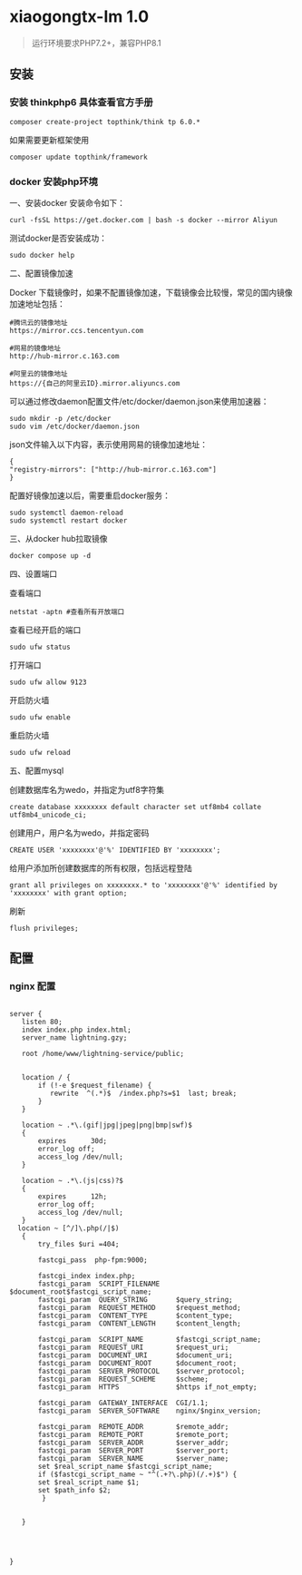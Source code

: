 xiaogongtx-Im 1.0
===============

> 运行环境要求PHP7.2+，兼容PHP8.1

## 安装
### 安装 thinkphp6 具体查看官方手册
~~~
composer create-project topthink/think tp 6.0.*
~~~

如果需要更新框架使用
~~~
composer update topthink/framework
~~~
### docker 安装php环境
一、安装docker
安装命令如下：

`curl -fsSL https://get.docker.com | bash -s docker --mirror Aliyun
`

测试docker是否安装成功：

`sudo docker help
`

二、配置镜像加速

Docker 下载镜像时，如果不配置镜像加速，下载镜像会比较慢，常见的国内镜像加速地址包括：
~~~
#腾讯云的镜像地址
https://mirror.ccs.tencentyun.com

#网易的镜像地址
http://hub-mirror.c.163.com

#阿里云的镜像地址
https://{自己的阿里云ID}.mirror.aliyuncs.com
~~~

可以通过修改daemon配置文件/etc/docker/daemon.json来使用加速器：
~~~
sudo mkdir -p /etc/docker
sudo vim /etc/docker/daemon.json
~~~

json文件输入以下内容，表示使用网易的镜像加速地址：
~~~
{
"registry-mirrors": ["http://hub-mirror.c.163.com"]
}
~~~
配置好镜像加速以后，需要重启docker服务：
~~~
sudo systemctl daemon-reload
sudo systemctl restart docker
~~~

三、从docker hub拉取镜像
~~~
docker compose up -d
~~~


四、设置端口

  查看端口
  ~~~
  netstat -aptn #查看所有开放端口
   ~~~
  查看已经开启的端口
  ~~~
  sudo ufw status
  ~~~
  打开端口
  ~~~
  sudo ufw allow 9123
  ~~~
  开启防火墙
  ~~~
  sudo ufw enable
  ~~~
  重启防火墙
  ~~~
  sudo ufw reload
  ~~~

  五、配置mysql

  创建数据库名为wedo，并指定为utf8字符集
   ~~~
  create database xxxxxxxx default character set utf8mb4 collate utf8mb4_unicode_ci;
   ~~~
  创建用户，用户名为wedo，并指定密码
   ~~~
  CREATE USER 'xxxxxxxx'@'%' IDENTIFIED BY 'xxxxxxxx';
   ~~~
  给用户添加所创建数据库的所有权限，包括远程登陆
   ~~~
  grant all privileges on xxxxxxxx.* to 'xxxxxxxx'@'%' identified by 'xxxxxxxx' with grant option;
   ~~~
  刷新
   ~~~
  flush privileges;
   ~~~
## 配置

### nginx 配置
 ~~~
 
server {
    listen 80;
    index index.php index.html;
    server_name lightning.gzy;

    root /home/www/lightning-service/public;


    location / {
        if (!-e $request_filename) {
           rewrite  ^(.*)$  /index.php?s=$1  last; break;
        }
    }

    location ~ .*\.(gif|jpg|jpeg|png|bmp|swf)$
    {
        expires      30d;
        error_log off;
        access_log /dev/null;
    }

    location ~ .*\.(js|css)?$
    {
        expires      12h;
        error_log off;
        access_log /dev/null;
    }
   location ~ [^/]\.php(/|$)
   	{
   		try_files $uri =404;

   		fastcgi_pass  php-fpm:9000;

   		fastcgi_index index.php;
   		fastcgi_param  SCRIPT_FILENAME    $document_root$fastcgi_script_name;
        fastcgi_param  QUERY_STRING       $query_string;
        fastcgi_param  REQUEST_METHOD     $request_method;
        fastcgi_param  CONTENT_TYPE       $content_type;
        fastcgi_param  CONTENT_LENGTH     $content_length;

        fastcgi_param  SCRIPT_NAME        $fastcgi_script_name;
        fastcgi_param  REQUEST_URI        $request_uri;
        fastcgi_param  DOCUMENT_URI       $document_uri;
        fastcgi_param  DOCUMENT_ROOT      $document_root;
        fastcgi_param  SERVER_PROTOCOL    $server_protocol;
        fastcgi_param  REQUEST_SCHEME     $scheme;
        fastcgi_param  HTTPS              $https if_not_empty;

        fastcgi_param  GATEWAY_INTERFACE  CGI/1.1;
        fastcgi_param  SERVER_SOFTWARE    nginx/$nginx_version;

        fastcgi_param  REMOTE_ADDR        $remote_addr;
        fastcgi_param  REMOTE_PORT        $remote_port;
        fastcgi_param  SERVER_ADDR        $server_addr;
        fastcgi_param  SERVER_PORT        $server_port;
        fastcgi_param  SERVER_NAME        $server_name;
        set $real_script_name $fastcgi_script_name;
        if ($fastcgi_script_name ~ "^(.+?\.php)(/.+)$") {
        set $real_script_name $1;
        set $path_info $2;
         }


   	}


    
   
}
 ~~~

